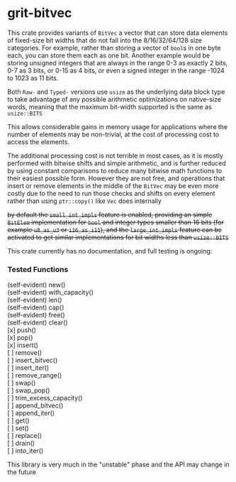 # grit-bitvec

This crate provides variants of `BitVec` a vector that can store data elements of fixed-size bit widths that do not fall into the 8/16/32/64/128 size categories. For example, rather than storing a vector of `bool`s in one byte each, you can store them each as one bit. Another example would be storing unsigned integers that are always in the range 0-3 as exactly 2 bits, 0-7 as 3 bits, or 0-15 as 4 bits, or even a signed integer in the range -1024 to 1023 as 11 bits.

Both `Raw-` and `Typed-` versions use `usize` as the underlying data block type to take advantage of any possible arithmetic optimizations on native-size words, meaning that the maximum bit-width supported is the same as `usize::BITS`

This allows considerable gains in memory usage for applications where the number of elements may be non-trivial, at the cost of processing cost to access the elements.

The additional processing cost is not terrible in most cases, as it is mostly performed with bitwise shifts and simple arithmetic, and is further reduced by using constant comparisons to reduce many bitwise math functions to their easiest possible form. However they are not free, and operations that insert or remove elements in the middle of the `BitVec` may be even more costly due to the need to run those checks and shifts on every element rather than using `ptr::copy()` like `Vec` does internally

~~by default the `small_int_impls` feature is enabled, providing an simple `BitElem` implementation for `bool` and integer types smaller than 16 bits (for example `u8_as_u3` or `i16_as_i11`), and the `large_int_impls` feature can be activated to get similar implementations for bit widths less than `usize::BITS`~~

This crate currently has no documentation, and full testing is ongoing:
### Tested Functions
(self-evident) new()  
(self-evident) with_capacity()  
(self-evident) len()  
(self-evident) cap()  
(self-evident) free()  
(self-evident) clear()  
[x] push()  
[x] pop()  
[x] insert()  
[ ] remove()  
[ ] insert_bitvec()  
[ ] insert_iter()  
[ ] remove_range()  
[ ] swap()  
[ ] swap_pop()  
[ ] trim_excess_capacity()  
[ ] append_bitvec()  
[ ] append_iter()  
[ ] get()  
[ ] set()  
[ ] replace()  
[ ] drain()  
[ ] into_iter()  


This library is very much in the "unstable" phase and the API may change in the future